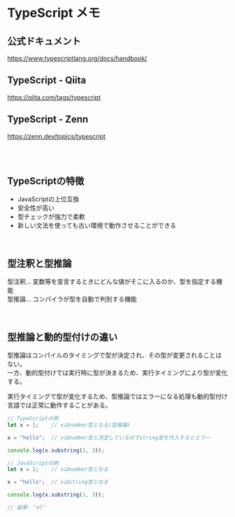 # TypeScript メモ

## 公式ドキュメント
https://www.typescriptlang.org/docs/handbook/

## TypeScript - Qiita
https://qiita.com/tags/typescript

## TypeScript - Zenn
https://zenn.dev/topics/typescript

<br>
<br>

## TypeScriptの特徴
* JavaScriptの上位互換
* 安全性が高い
* 型チェックが強力で柔軟
* 新しい文法を使っても古い環境で動作させることができる

<br>

## 型注釈と型推論
型注釈... 変数等を宣言するときにどんな値がそこに入るのか、型を指定する機能
<br>
型推論... コンパイラが型を自動で判別する機能

<br>

## 型推論と動的型付けの違い
型推論はコンパイルのタイミングで型が決定され、その型が変更されることはない。
<br>
一方、動的型付けでは実行時に型が決まるため、実行タイミングにより型が変化する。
<br>

実行タイミングで型が変化するため、型推論ではエラーになる処理も動的型付け言語では正常に動作することがある。

```typescript
// TypeScriptの例
let x = 1;    // xはnumber型となる(型推論)

x = "hello";  // xはnumber型と決定しているのでstring型を代入するとエラー

console.log(x.substring(1, 3));
```

```javascript
// JavaScriptの例
let x = 1;    // xはnumber型となる

x = "hello";  // xはstring型となる

console.log(x.substring(1, 3));

// 結果: "el"
```